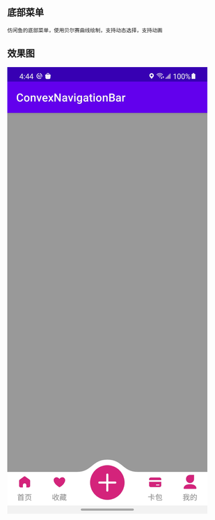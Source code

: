 ## 底部菜单
    仿闲鱼的底部菜单，使用贝尔赛曲线绘制，支持动态选择，支持动画
    
## 效果图
![](https://github.com/yinshuai0324/ConvexNavigationBar/blob/main/doc/demo.jpg)